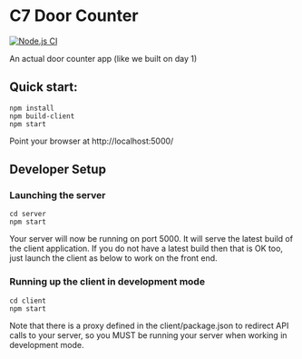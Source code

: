 # C7 Door Counter
[![Node.js CI](https://github.com/danibarker/c7-doorcounter2/actions/workflows/node.js.yml/badge.svg)](https://github.com/danibarker/c7-doorcounter2/actions/workflows/node.js.yml)

An actual door counter app (like we built on day 1)

## Quick start:

    npm install
    npm build-client
    npm start

Point your browser at http://localhost:5000/


## Developer Setup

### Launching the server

    cd server
    npm start

Your server will now be running on port 5000.  It will serve the latest build of the client application.  If you do not have a latest build then that is OK too, just launch the client as below to work on the front end.

### Running up the client in development mode

    cd client
    npm start

Note that there is a proxy defined in the client/package.json to redirect API calls to your server, so you MUST be running your server when working in development mode.


